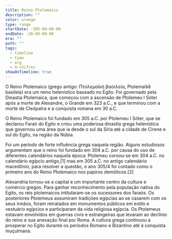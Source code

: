 ```yaml
---
title: Reino Ptolemaico
description: ""
color: orange
type: range
startDate: -305-00-00-00
endDate: -30-00-00-00
era: ""
path: ""
tags:
  - timeline
  - time
  - org
  - 4-chifres
showOnTimeline: true
---
```


O Reino Ptolemaico (grego antigo: Πτολεμαϊκὴ βασιλεία, Ptolemaïkḕ basileía) era um reino helenístico baseado no Egito. Foi governado pela Dinastia Ptolemaica, que começou com a ascensão de Ptolemeu I Sóter após a morte de Alexandre, o Grande em 323 a.C., e que terminou com a morte de Cleópatra e a conquista romana em 30 a.C.

O Reino Ptolemaico foi fundado em 305 a.C. por Ptolemeu I Sóter, que se declarou Faraó do Egito e criou uma poderosa dinastia grega helenística que governou uma área que ia desde o sul da Síria até a cidade de Cirene e sul do Egito, na região da Núbia.

Foi um período de forte influência grega naquela região. Alguns estudiosos argumentam que o reino foi fundado em 304 a.C. por causa do uso de diferentes calendários naquela época: Ptolemeu coroou-se em 304 a.C. no calendário egípcio antigo,[1] mas em 305 a.C. no antigo calendário macedônio; para resolver a questão, o ano 305/4 foi contado como o primeiro ano do Reino Ptolemaico nos papiros demóticos.[2]

Alexandria tornou-se a capital e um importante centro da cultura e comércio gregos. Para ganhar reconhecimento pela população nativa do Egito, os reis ptolemaicos intitularam-se os sucessores dos faraós. Os posteriores Ptolemeus assumiram tradições egípcias ao se casarem com os seus irmãos, foram retratados em monumentos públicos em estilo e vestuário egípcios e participaram da vida religiosa egípcia. Os Ptolemeus estavam envolvidos em guerras civis e estrangeiras que levaram ao declínio do reino e sua anexação final por Roma. A cultura grega continuou a prosperar no Egito durante os períodos Romano e Bizantino até à conquista muçulmana.